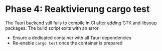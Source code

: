 # Phase 4: Reaktivierung cargo test

The Tauri backend still fails to compile in CI after adding GTK and libsoup packages. The build script exits with an error.

- Ensure a dedicated container with all Tauri dependencies
- Re-enable `cargo test` once the container is prepared
